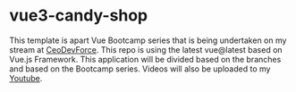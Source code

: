 # vue3-candy-shop

This template is apart Vue Bootcamp series that is being undertaken on my stream at [CeoDevForce](https://www.twitch.com/ceodevforce). This repo is using the latest vue@latest based on Vue.js Framework. This application will be divided based on the branches and based on the Bootcamp series. Videos will also be uploaded to my [Youtube](https://www.youtube.com/ceodevforce).
